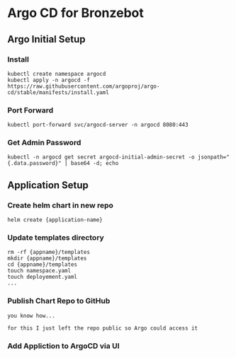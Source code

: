# Argo CD for Bronzebot

## Argo Initial Setup

### Install
```
kubectl create namespace argocd
kubectl apply -n argocd -f https://raw.githubusercontent.com/argoproj/argo-cd/stable/manifests/install.yaml
```

### Port Forward
```
kubectl port-forward svc/argocd-server -n argocd 8080:443
```

### Get Admin Password
```
kubectl -n argocd get secret argocd-initial-admin-secret -o jsonpath="{.data.password}" | base64 -d; echo
```

## Application Setup

### Create helm chart in new repo
```
helm create {application-name}
```

### Update templates directory
```
rm -rf {appname}/templates
mkdir {appname}/templates
cd {appname}/templates
touch namespace.yaml
touch deployement.yaml
...
```

### Publish Chart Repo to GitHub
```
you know how...

for this I just left the repo public so Argo could access it
```

### Add Appliction to ArgoCD via UI




